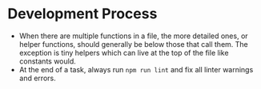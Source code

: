 # Development Process
- When there are multiple functions in a file, the more detailed ones, or helper functions, should generally be below those that call them. The exception is tiny helpers which can live at the top of the file like constants would.
- At the end of a task, always run `npm run lint` and fix all linter warnings and errors.
